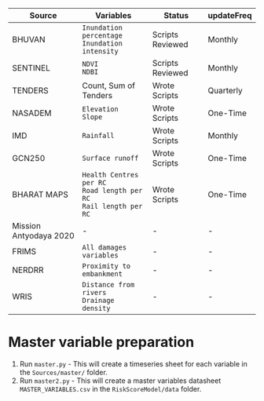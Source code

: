 
| Source  | Variables | Status | updateFreq |
| ------------- | ------------- | ------------- | ------------- |
| BHUVAN  | `Inundation percentage`<br>`Inundation intensity` | Scripts Reviewed | Monthly |
| SENTINEL  | `NDVI`<br>`NDBI`  | Scripts Reviewed | Monthly |
| TENDERS   | Count, Sum of Tenders  | Wrote Scripts | Quarterly |
| NASADEM   | `Elevation` <br> `Slope`  | Wrote Scripts | One-Time |
| IMD   | `Rainfall`  | Wrote Scripts | Monthly |
| GCN250  | `Surface runoff`  | Wrote Scripts | One-Time |
| BHARAT MAPS    | `Health Centres per RC` <br> `Road length per RC` <br> `Rail length per RC` | Wrote Scripts | One-Time |
| Mission Antyodaya 2020   | - | - | - |
| FRIMS  | `All damages variables` | - | - |
| NERDRR  | `Proximity to embankment`  | - | - |
| WRIS   | `Distance from rivers` <br>  `Drainage density` | - | - |


# Master variable preparation

1. Run `master.py`  - This will create a timeseries sheet for each variable in the `Sources/master/` folder.
2. Run `master2.py` - This will create a master variables datasheet `MASTER_VARIABLES.csv` in the `RiskScoreModel/data` folder.